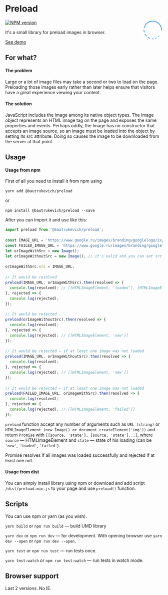 # Preload

<img align="right" width="64" height="64"
         src="https://github.com/bautrukevich/preload/blob/master/preload.svg"
         alt="">

[![NPM version][npm-img]][npm-link]

[npm-img]: http://img.shields.io/npm/v/@bautrukevich/preload.svg
[npm-link]: https://www.npmjs.com/package/@bautrukevich/preload

It's a small library for preload images in browser.

[See demo](https://bautrukevich.github.io/preload/)

## For what?

#### The problem

Large or a lot of image files may take a second or two to load on the page. Preloading those images early rather than later helps ensure that visitors have a great experience viewing your content.

#### The solution

JavaScript includes the Image among its native object types. The Image object represents an HTML image tag on the page and exposes the same properties and events. Perhaps oddly, the Image has no constructor that accepts an image source, so an image must be loaded into the object by setting its src attribute. Doing so causes the image to be downloaded from the server at that point.

## Usage

#### Usage from npm

First of all you need to install it from npm using

```yarn add @bautrukevich/preload``` 

or 

```npm install @bautrukevich/preload --save```

After you can import it and use like this:

```js
import preload from '@bautrukevich/preload';
    
const IMAGE_URL = 'https://www.google.ru/images/branding/googlelogo/2x/googlelogo_color_120x44dp.png';
const FAILED_IMAGE_URL = 'https://www.google.ru/images/branding/googlelogo/2x.jpg';
let orImageWithSrc = new Image();
let orImageWithoutSrc = new Image(); // it's valid and you can set src later

orImageWithSrc.src = IMAGE_URL;

// It would be resolved
preload(IMAGE_URL, orImageWithSrc).then(resolved => {
  console.log(resolved); // [[HTMLImageElement, 'loaded'], [HTMLImageElement, 'loaded']]
}, rejected => {
  console.log(rejected);
});

// It would be rejected
preload(orImageWithoutSrc).then(resolved => {
  console.log(resolved);
}, rejected => {
  console.log(rejected); // [[HTMLImageElement, 'new']]
});

// It would be rejected — if at least one image was not loaded
preload(IMAGE_URL, orImageWithoutSrc).then(resolved => {
  console.log(resolved);
}, rejected => {
  console.log(rejected); // [[HTMLImageElement, 'new']]
});

// It would be rejected — if at least one image was not loaded
preload(FAILED_IMAGE_URL, orImageWithSrc).then(resolved => {
  console.log(resolved);
}, rejected => {
  console.log(rejected); // [[HTMLImageElement, 'failed']]
});
```

```preload``` function accept any number of arguments such as ```URL (string)``` or ```HTMLImageElement (new Image() or document.createElement('img'))``` and return ```Promise``` with ```[[source, 'state'], [source, 'state']...]```, where ```source``` — HTMLImageElement and ```state``` — state of his loading (can be ```'new'```, ```'loaded'```, ```'failed'```).

Promise resolves if all images was loaded successfully and rejected if at least one not.

#### Usage from dist

You can simply install library using npm or download and add script ```/dist/preload.min.js``` to your page and use ```preload()``` function.

## Scripts

You can use npm or yarn (as you wish).

```yarn build``` or ```npm run build``` — build UMD library

```yarn dev``` or ```npm run dev``` — for development. With opening browser use ```yarn dev --open``` or ```npm run dev --open```.

```yarn test``` or ```npm run test``` — run tests once.

```yarn test:watch``` or ```npm run test:watch``` — run tests in watch mode.

## Browser support

Last 2 versions. No IE.
